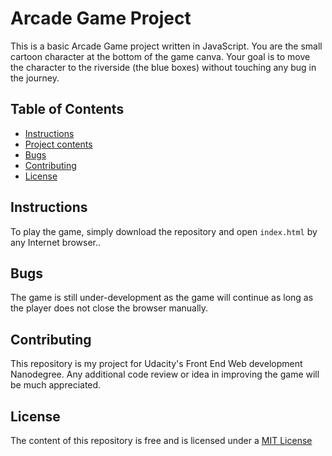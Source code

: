 # Arcade Game Project

This is a basic Arcade Game project written in JavaScript. You are the small cartoon character at the bottom of the game canva. Your goal is to move the character to the riverside (the blue boxes) without touching any bug in the journey.

## Table of Contents

* [Instructions](#instructions)
* [Project contents](#project-contents)
* [Bugs](#Bugs)
* [Contributing](#contributing)
* [License](#license)

## Instructions

To play the game, simply download the repository and open `index.html` by any Internet browser.. 

## Bugs

The game is still under-development as the game will continue as long as the player does not close the browser manually.

## Contributing

This repository is my project for Udacity's Front End Web development Nanodegree. Any additional code review or idea in improving the game will be much appreciated.

## License

The content of this repository is free and is licensed under a [MIT License](https://choosealicense.com/licenses/mit/)
